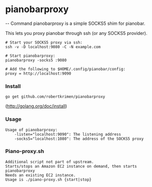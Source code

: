 # pianobarproxy
--
Command pianobarproxy is a simple SOCKS5 shim for pianobar.

This lets you proxy pianobar through ssh (or any SOCKS5 provider).

    # Start your SOCKS5 proxy via ssh:
    ssh -v -D localhost:9080 -C -N example.com

    # Start pianobarproxy:
    pianobarproxy -socks5 :9080

    # Add the following to $HOME/.config/pianobar/config:
    proxy = http://localhost:9090

### Install

    go get github.com/robertkrimen/pianobarproxy

(http://golang.org/doc/install)

### Usage

    Usage of pianobarproxy:
        -listen="localhost:9090": The listening address
        -socks5="localhost:1080": The address of the SOCKS5 proxy

### Piano-proxy.sh
    Additional script not part of upstream.
    Starts/stops an Amazon EC2 instance on demand, then starts pianobarproxy
    Needs an existing EC2 instance. 
    Usage is ./piano-proxy.sh {start|stop}
